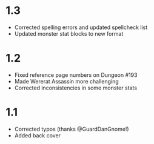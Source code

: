 # 1.3
- Corrected spelling errors and updated spellcheck list
- Updated monster stat blocks to new format

# 1.2
- Fixed reference page numbers on Dungeon #193
- Made Wererat Assassin more challenging
- Corrected inconsistencies in some monster stats

# 1.1
- Corrected typos (thanks @GuardDanGnome!)
- Added back cover